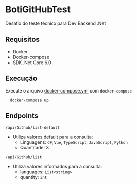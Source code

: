 
# BotiGitHubTest

Desafio do teste técnico para Dev Backend .Net


## Requisitos

- Docker
- Docker-compose
- SDK .Net Core 6.0


## Execução

Execute o arquivo [docker-compose.yml](https://github.com/cintyahx/GithubTopsters/blob/main/docker-compose.yml) com `docker-compose`

```bash
  docker-compose up
```
    

## Endpoints

`/api/Github/list-default`
- Utiliza valores default para a consulta:
  - Linguagens: `C#`, `Vue`, `TypeScript`, `JavaScript`, `Python`
  - Quantitade: 3

`/api/Github/list`
- Utiliza valores informados para a consulta:
  - languages: `List<string>`
  - quantity: `int`
